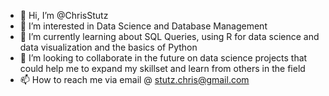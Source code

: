 - 👋 Hi, I’m @ChrisStutz
- 👀 I’m interested in Data Science and Database Management
- 🌱 I’m currently learning about SQL Queries, using R for data science and data visualization and the basics of Python 
- 💞️ I’m looking to collaborate in the future on data science projects that could help me to expand my skillset and learn from others in the field
- 📫 How to reach me via email @ stutz.chris@gmail.com 

<!---
ChrisStutz/ChrisStutz is a ✨ special ✨ repository because its `README.md` (this file) appears on your GitHub profile.
You can click the Preview link to take a look at your changes.
--->

